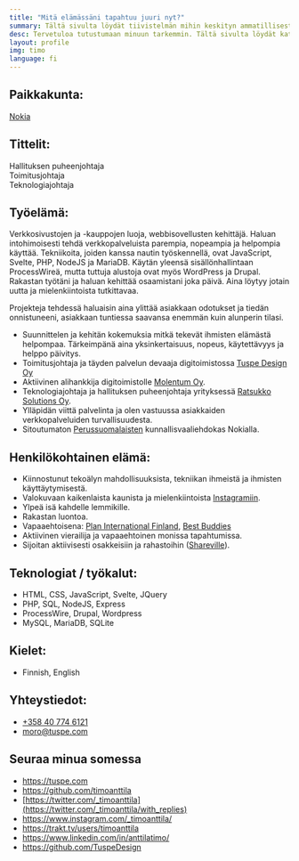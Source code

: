 ```yaml
---
title: "Mitä elämässäni tapahtuu juuri nyt?"
summary: Tältä sivulta löydät tiivistelmän mihin keskityn ammatillisesti ja henkilökohtaisessa elämässä.
desc: Tervetuloa tutustumaan minuun tarkemmin. Tältä sivulta löydät kattavasti kaiken mikä on minulle tärkeää tällä hetkellä ammatillisesti ja henkilökohtaisessa elämässä.
layout: profile
img: timo
language: fi
---
```


## Paikkakunta:

[Nokia](https://goo.gl/maps/k437LzVrvYzhUvXV9 "Google Maps")

## Tittelit:

Hallituksen puheenjohtaja  
Toimitusjohtaja  
Teknologiajohtaja

## Työelämä:

Verkkosivustojen ja -kauppojen luoja, webbisovellusten kehittäjä. Haluan intohimoisesti tehdä verkkopalveluista parempia, nopeampia ja helpompia käyttää. Tekniikoita, joiden kanssa nautin työskennellä, ovat JavaScript, Svelte, PHP, NodeJS ja MariaDB. Käytän yleensä sisällönhallintaan ProcessWireä, mutta tuttuja alustoja ovat myös WordPress ja Drupal. Rakastan työtäni ja haluan kehittää osaamistani joka päivä. Aina löytyy jotain uutta ja mielenkiintoista tutkittavaa.

Projekteja tehdessä haluaisin aina ylittää asiakkaan odotukset ja tiedän onnistuneeni, asiakkaan tuntiessa saavansa enemmän kuin alunperin tilasi.

- Suunnittelen ja kehitän kokemuksia mitkä tekevät ihmisten elämästä helpompaa. Tärkeimpänä aina yksinkertaisuus, nopeus, käytettävyys ja helppo päivitys.
- Toimitusjohtaja ja täyden palvelun devaaja digitoimistossa [Tuspe Design Oy](https://tuspe.com/ "Digitoimisto Tuspe Design")
- Aktiivinen alihankkija digitoimistolle [Molentum Oy](https://molentum.fi/).
- Teknologiajohtaja ja hallituksen puheenjohtaja yrityksessä [Ratsukko Solutions Oy](https://www.ratsukko.com/).
- Ylläpidän viittä palvelinta ja olen vastuussa asiakkaiden verkkopalveluiden turvallisuudesta.
- Sitoutumaton [Perussuomalaisten](https://www.perussuomalaiset.fi/) kunnallisvaaliehdokas Nokialla.

## Henkilökohtainen elämä:

- Kiinnostunut tekoälyn mahdollisuuksista, tekniikan ihmeistä ja ihmisten käyttäytymisestä.
- Valokuvaan kaikenlaista kaunista ja mielenkiintoista [Instagramiin](https://www.instagram.com/_timoanttila/).
- Ylpeä isä kahdelle lemmikille.
- Rakastan luontoa.
- Vapaaehtoisena: [Plan International Finland](https://plan.fi/), [Best Buddies](https://www.tukiliitto.fi/toiminta/best-buddies-kaveritoiminta/ "Best Buddies -kaveritoiminta")
- Aktiivinen vierailija ja vapaaehtoinen monissa tapahtumissa.
- Sijoitan aktiivisesti osakkeisiin ja rahastoihin ([Shareville](https://shareville.fi/jasenet/timo-anttila/portfolios)).

## Teknologiat / työkalut:

- HTML, CSS, JavaScript, Svelte, JQuery
- PHP, SQL, NodeJS, Express
- ProcessWire, Drupal, Wordpress
- MySQL, MariaDB, SQLite

## Kielet:

- Finnish, English

## Yhteystiedot:

- <a href="tel:+358407746121" rel="nofollow">+358 40 774 6121</a>
- <a href="mailto:moro@tuspe.com" rel="nofollow">moro@tuspe.com</a>

## Seuraa minua somessa

- https://tuspe.com
- https://github.com/timoanttila
- [https://twitter.com/_timoanttila](https://twitter.com/_timoanttila/with_replies)
- https://www.instagram.com/_timoanttila/
- https://trakt.tv/users/timoanttila
- https://www.linkedin.com/in/anttilatimo/
- https://github.com/TuspeDesign
